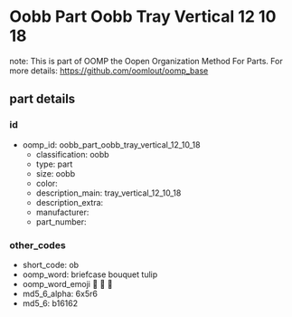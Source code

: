 # Oobb Part Oobb Tray Vertical 12 10 18  

note: This is part of OOMP the Oopen Organization Method For Parts. For more details: https://github.com/oomlout/oomp_base

##  part details





### id
* oomp_id: oobb_part_oobb_tray_vertical_12_10_18
  * classification: oobb
  * type: part
  * size: oobb
  * color: 
  * description_main: tray_vertical_12_10_18
  * description_extra: 
  * manufacturer: 
  * part_number: 

### other_codes
* short_code: ob
* oomp_word: briefcase bouquet tulip
* oomp_word_emoji :briefcase: :bouquet: :tulip:
* md5_6_alpha: 6x5r6
* md5_6: b16162